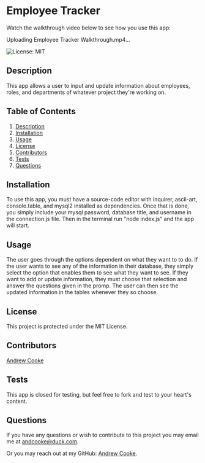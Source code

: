 # Employee Tracker

  Watch the walkthrough video below to see how you use this app:
  
  

  Uploading Employee Tracker Walkthrough.mp4…



  ![License: MIT](https://img.shields.io/badge/License-MIT-yellow.svg)
  
  ## Description
  
  This app allows a user to input and update information about employees, roles, and departments of whatever project they're working on.
  
  ## Table of Contents
  
  1. [Description](#description)
  2. [Installation](#installation)
  3. [Usage](#usage)
  4. [License](#license)
  5. [Contributors](#contributors)
  6. [Tests](#tests)
  7. [Questions](#questions)
  
  
  ## Installation
  
  To use this app, you must have a source-code editor with inquirer, ascii-art, console.table, and mysql2 installed as dependencies. Once that is done, you simply include your mysql password, database title, and username in the connection.js file. Then in the terminal run "node index.js" and the app will start.
  
  ## Usage
  
  The user goes through the options dependent on what they want to to do. If the user wants to see any of the information in their database, they simply select the option that enables them to see what they want to see. If they want to add or update information, they must choose that selection and answer the questions given in the promp. The user can then see the updated information in the tables whenever they so choose.
  
  ## License

  This project is protected under the MIT License.
  
  ## Contributors
  
  [Andrew Cooke](https://github.com/andcooke)
  
  ## Tests
  
  This app is closed for testing, but feel free to fork and test to your heart's content.
  
  ## Questions
  
  If you have any questions or wish to contribute to this project you may email me at andcooke@duck.com.

  Or you may reach out at my GitHub: [Andrew Cooke](https://github.com/andcooke).
  

